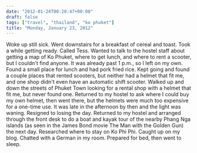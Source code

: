 ```yaml
---
date: "2012-01-24T00:20:47+00:00"
draft: false
tags: ["travel", "thailand", "ko phuket"]
title: "Monday, January 23, 2012"
---
```

Woke up still sick. Went downstairs for a breakfast of cereal and toast. Took a while getting ready. Called Tess. Wanted to talk to the hostel staff about getting a map of Ko Phuket, where to get lunch, and where to rent a scooter, but I couldn't find anyone. It was already past 1 p.m., so I left on my own. Found a small place for lunch and had pork fried rice. Kept going and found a couple places that rented scooters, but neither had a helmet that fit me, and one shop didn't even have an automatic shift scooter. Walked up and down the streets of Phuket Town looking for a rental shop with a helmet that fit me, but never found one. Returned to my hostel to ask where I could buy my own helmet, then went there, but the helmets were much too expensive for a one-time use. It was late in the afternoon by then and the light was waning. Resigned to losing the day. Returned to my hostel and arranged through the front desk to do a boat and kayak tour of the nearby Phang Nga islands (as seen in the James Bond movie The Man with the Golden Gun) the next day. Researched where to stay on Ko Phi Phi. Caught up on my blog. Chatted with a German in my room. Prepared for bed, then went to sleep.
